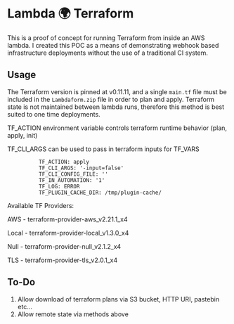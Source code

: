 # Lambda 🌍 Terraform
This is a proof of concept for running Terraform from inside an AWS lambda. I created this POC as a means of demonstrating webhook based infrastructure deployments without the use of a traditional CI system.

## Usage
The Terraform version is pinned at v0.11.11, and a single `main.tf` file must be included in the `Lambdaform.zip` file in order to plan and apply. Terraform state is not maintained between lambda runs, therefore this method is best suited to one time deployments.

TF_ACTION environment variable controls terraform runtime behavior (plan, apply, init)

TF_CLI_ARGS can be used to pass in terraform inputs for TF_VARS

```
          TF_ACTION: apply
          TF_CLI_ARGS: '-input=false'
          TF_CLI_CONFIG_FILE: ''
          TF_IN_AUTOMATION: '1'
          TF_LOG: ERROR
          TF_PLUGIN_CACHE_DIR: /tmp/plugin-cache/
```

Available TF Providers:

AWS - terraform-provider-aws_v2.21.1_x4

Local - terraform-provider-local_v1.3.0_x4

Null - terraform-provider-null_v2.1.2_x4

TLS - terraform-provider-tls_v2.0.1_x4

## To-Do

1. Allow download of terraform plans via S3 bucket, HTTP URI, pastebin etc...
2. Allow remote state via methods above
